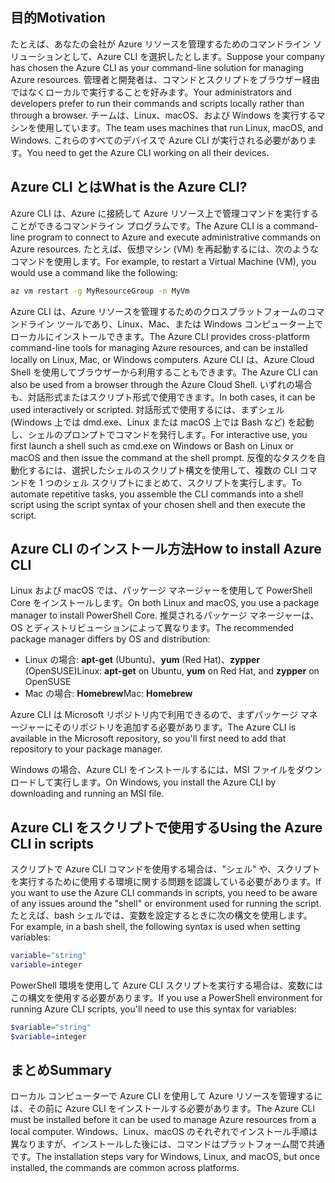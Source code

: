 ## <a name="motivation"></a><span data-ttu-id="60468-101">目的</span><span class="sxs-lookup"><span data-stu-id="60468-101">Motivation</span></span>
<span data-ttu-id="60468-102">たとえば、あなたの会社が Azure リソースを管理するためのコマンドライン ソリューションとして、Azure CLI を選択したとします。</span><span class="sxs-lookup"><span data-stu-id="60468-102">Suppose your company has chosen the Azure CLI as your command-line solution for managing Azure resources.</span></span> <span data-ttu-id="60468-103">管理者と開発者は、コマンドとスクリプトをブラウザー経由ではなくローカルで実行することを好みます。</span><span class="sxs-lookup"><span data-stu-id="60468-103">Your administrators and developers prefer to run their commands and scripts locally rather than through a browser.</span></span> <span data-ttu-id="60468-104">チームは、Linux、macOS、および Windows を実行するマシンを使用しています。</span><span class="sxs-lookup"><span data-stu-id="60468-104">The team uses machines that run Linux, macOS, and Windows.</span></span> <span data-ttu-id="60468-105">これらのすべてのデバイスで Azure CLI が実行される必要があります。</span><span class="sxs-lookup"><span data-stu-id="60468-105">You need to get the Azure CLI working on all their devices.</span></span>

## <a name="what-is-the-azure-cli"></a><span data-ttu-id="60468-106">Azure CLI とは</span><span class="sxs-lookup"><span data-stu-id="60468-106">What is the Azure CLI?</span></span>
<span data-ttu-id="60468-107">Azure CLI は、Azure に接続して Azure リソース上で管理コマンドを実行することができるコマンドライン プログラムです。</span><span class="sxs-lookup"><span data-stu-id="60468-107">The Azure CLI is a command-line program to connect to Azure and execute administrative commands on Azure resources.</span></span> <span data-ttu-id="60468-108">たとえば、仮想マシン (VM) を再起動するには、次のようなコマンドを使用します。</span><span class="sxs-lookup"><span data-stu-id="60468-108">For example, to restart a Virtual Machine (VM), you would use a command like the following:</span></span>

 ```bash
 az vm restart -g MyResourceGroup -n MyVm
 ```

<span data-ttu-id="60468-109">Azure CLI は、Azure リソースを管理するためのクロスプラットフォームのコマンドライン ツールであり、Linux、Mac、または Windows コンピューター上でローカルにインストールできます。</span><span class="sxs-lookup"><span data-stu-id="60468-109">The Azure CLI provides cross-platform command-line tools for managing Azure resources, and can be installed locally on Linux, Mac, or Windows computers.</span></span> <span data-ttu-id="60468-110">Azure CLI は、Azure Cloud Shell を使用してブラウザーから利用することもできます。</span><span class="sxs-lookup"><span data-stu-id="60468-110">The Azure CLI can also be used from a browser through the Azure Cloud Shell.</span></span> <span data-ttu-id="60468-111">いずれの場合も、対話形式またはスクリプト形式で使用できます。</span><span class="sxs-lookup"><span data-stu-id="60468-111">In both cases, it can be used interactively or scripted.</span></span> <span data-ttu-id="60468-112">対話形式で使用するには、まずシェル (Windows 上では dmd.exe、Linux または macOS 上では Bash など) を起動し、シェルのプロンプトでコマンドを発行します。</span><span class="sxs-lookup"><span data-stu-id="60468-112">For interactive use, you first launch a shell such as cmd.exe on Windows or Bash on Linux or macOS and then issue the command at the shell prompt.</span></span> <span data-ttu-id="60468-113">反復的なタスクを自動化するには、選択したシェルのスクリプト構文を使用して、複数の CLI コマンドを 1 つのシェル スクリプトにまとめて、スクリプトを実行します。</span><span class="sxs-lookup"><span data-stu-id="60468-113">To automate repetitive tasks, you assemble the CLI commands into a shell script using the script syntax of your chosen shell and then execute the script.</span></span>

## <a name="how-to-install-azure-cli"></a><span data-ttu-id="60468-114">Azure CLI のインストール方法</span><span class="sxs-lookup"><span data-stu-id="60468-114">How to install Azure CLI</span></span>
<span data-ttu-id="60468-115">Linux および macOS では、パッケージ マネージャーを使用して PowerShell Core をインストールします。</span><span class="sxs-lookup"><span data-stu-id="60468-115">On both Linux and macOS, you use a package manager to install PowerShell Core.</span></span> <span data-ttu-id="60468-116">推奨されるパッケージ マネージャーは、OS とディストリビューションによって異なります。</span><span class="sxs-lookup"><span data-stu-id="60468-116">The recommended package manager differs by OS and distribution:</span></span>
- <span data-ttu-id="60468-117">Linux の場合: **apt-get** (Ubuntu)、**yum** (Red Hat)、**zypper** (OpenSUSE)</span><span class="sxs-lookup"><span data-stu-id="60468-117">Linux: **apt-get** on Ubuntu, **yum** on Red Hat, and **zypper** on OpenSUSE</span></span>
- <span data-ttu-id="60468-118">Mac の場合: **Homebrew**</span><span class="sxs-lookup"><span data-stu-id="60468-118">Mac: **Homebrew**</span></span>

<span data-ttu-id="60468-119">Azure CLI は Microsoft リポジトリ内で利用できるので、まずパッケージ マネージャーにそのリポジトリを追加する必要があります。</span><span class="sxs-lookup"><span data-stu-id="60468-119">The Azure CLI is available in the Microsoft repository, so you'll first need to add that repository to your package manager.</span></span>

<span data-ttu-id="60468-120">Windows の場合、Azure CLI をインストールするには、MSI ファイルをダウンロードして実行します。</span><span class="sxs-lookup"><span data-stu-id="60468-120">On Windows, you install the Azure CLI by downloading and running an MSI file.</span></span>

## <a name="using-the-azure-cli-in-scripts"></a><span data-ttu-id="60468-121">Azure CLI をスクリプトで使用する</span><span class="sxs-lookup"><span data-stu-id="60468-121">Using the Azure CLI in scripts</span></span>
<span data-ttu-id="60468-122">スクリプトで Azure CLI コマンドを使用する場合は、"シェル" や、スクリプトを実行するために使用する環境に関する問題を認識している必要があります。</span><span class="sxs-lookup"><span data-stu-id="60468-122">If you want to use the Azure CLI commands in scripts, you need to be aware of any issues around the "shell" or environment used for running the script.</span></span> <span data-ttu-id="60468-123">たとえば、bash シェルでは、変数を設定するときに次の構文を使用します。</span><span class="sxs-lookup"><span data-stu-id="60468-123">For example, in a bash shell, the following syntax is used when setting variables:</span></span>

 ```bash
 variable="string"
 variable=integer
 ```

<span data-ttu-id="60468-124">PowerShell 環境を使用して Azure CLI スクリプトを実行する場合は、変数にはこの構文を使用する必要があります。</span><span class="sxs-lookup"><span data-stu-id="60468-124">If you use a PowerShell environment for running Azure CLI scripts, you'll need to use this syntax for variables:</span></span>

 ```powershell
 $variable="string"
 $variable=integer
 ```

## <a name="summary"></a><span data-ttu-id="60468-125">まとめ</span><span class="sxs-lookup"><span data-stu-id="60468-125">Summary</span></span>
<span data-ttu-id="60468-126">ローカル コンピューターで Azure CLI を使用して Azure リソースを管理するには、その前に Azure CLI をインストールする必要があります。</span><span class="sxs-lookup"><span data-stu-id="60468-126">The Azure CLI must be installed before it can be used to manage Azure resources from a local computer.</span></span> <span data-ttu-id="60468-127">Windows、Linux、macOS のそれぞれでインストール手順は異なりますが、インストールした後には、コマンドはプラットフォーム間で共通です。</span><span class="sxs-lookup"><span data-stu-id="60468-127">The installation steps vary for Windows, Linux, and macOS, but once installed, the commands are common across platforms.</span></span> 
